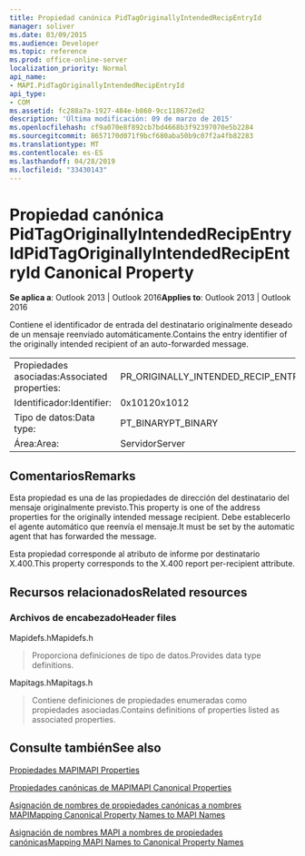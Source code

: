 ```yaml
---
title: Propiedad canónica PidTagOriginallyIntendedRecipEntryId
manager: soliver
ms.date: 03/09/2015
ms.audience: Developer
ms.topic: reference
ms.prod: office-online-server
localization_priority: Normal
api_name:
- MAPI.PidTagOriginallyIntendedRecipEntryId
api_type:
- COM
ms.assetid: fc288a7a-1927-484e-b860-9cc118672ed2
description: 'Última modificación: 09 de marzo de 2015'
ms.openlocfilehash: cf9a070e8f892cb7bd4668b3f92397070e5b2284
ms.sourcegitcommit: 8657170d071f9bcf680aba50b9c07f2a4fb82283
ms.translationtype: MT
ms.contentlocale: es-ES
ms.lasthandoff: 04/28/2019
ms.locfileid: "33430143"
---
```

# <a name="pidtagoriginallyintendedrecipentryid-canonical-property"></a><span data-ttu-id="5ca8d-103">Propiedad canónica PidTagOriginallyIntendedRecipEntryId</span><span class="sxs-lookup"><span data-stu-id="5ca8d-103">PidTagOriginallyIntendedRecipEntryId Canonical Property</span></span>

  
  
<span data-ttu-id="5ca8d-104">**Se aplica a**: Outlook 2013 | Outlook 2016</span><span class="sxs-lookup"><span data-stu-id="5ca8d-104">**Applies to**: Outlook 2013 | Outlook 2016</span></span> 
  
<span data-ttu-id="5ca8d-105">Contiene el identificador de entrada del destinatario originalmente deseado de un mensaje reenviado automáticamente.</span><span class="sxs-lookup"><span data-stu-id="5ca8d-105">Contains the entry identifier of the originally intended recipient of an auto-forwarded message.</span></span>
  
|||
|:-----|:-----|
|<span data-ttu-id="5ca8d-106">Propiedades asociadas:</span><span class="sxs-lookup"><span data-stu-id="5ca8d-106">Associated properties:</span></span>  <br/> |<span data-ttu-id="5ca8d-107">PR_ORIGINALLY_INTENDED_RECIP_ENTRYID</span><span class="sxs-lookup"><span data-stu-id="5ca8d-107">PR_ORIGINALLY_INTENDED_RECIP_ENTRYID</span></span>  <br/> |
|<span data-ttu-id="5ca8d-108">Identificador:</span><span class="sxs-lookup"><span data-stu-id="5ca8d-108">Identifier:</span></span>  <br/> |<span data-ttu-id="5ca8d-109">0x1012</span><span class="sxs-lookup"><span data-stu-id="5ca8d-109">0x1012</span></span>  <br/> |
|<span data-ttu-id="5ca8d-110">Tipo de datos:</span><span class="sxs-lookup"><span data-stu-id="5ca8d-110">Data type:</span></span>  <br/> |<span data-ttu-id="5ca8d-111">PT_BINARY</span><span class="sxs-lookup"><span data-stu-id="5ca8d-111">PT_BINARY</span></span>  <br/> |
|<span data-ttu-id="5ca8d-112">Área:</span><span class="sxs-lookup"><span data-stu-id="5ca8d-112">Area:</span></span>  <br/> |<span data-ttu-id="5ca8d-113">Servidor</span><span class="sxs-lookup"><span data-stu-id="5ca8d-113">Server</span></span>  <br/> |
   
## <a name="remarks"></a><span data-ttu-id="5ca8d-114">Comentarios</span><span class="sxs-lookup"><span data-stu-id="5ca8d-114">Remarks</span></span>

<span data-ttu-id="5ca8d-115">Esta propiedad es una de las propiedades de dirección del destinatario del mensaje originalmente previsto.</span><span class="sxs-lookup"><span data-stu-id="5ca8d-115">This property is one of the address properties for the originally intended message recipient.</span></span> <span data-ttu-id="5ca8d-116">Debe establecerlo el agente automático que reenvía el mensaje.</span><span class="sxs-lookup"><span data-stu-id="5ca8d-116">It must be set by the automatic agent that has forwarded the message.</span></span>
  
<span data-ttu-id="5ca8d-117">Esta propiedad corresponde al atributo de informe por destinatario X.400.</span><span class="sxs-lookup"><span data-stu-id="5ca8d-117">This property corresponds to the X.400 report per-recipient attribute.</span></span>
  
## <a name="related-resources"></a><span data-ttu-id="5ca8d-118">Recursos relacionados</span><span class="sxs-lookup"><span data-stu-id="5ca8d-118">Related resources</span></span>

### <a name="header-files"></a><span data-ttu-id="5ca8d-119">Archivos de encabezado</span><span class="sxs-lookup"><span data-stu-id="5ca8d-119">Header files</span></span>

<span data-ttu-id="5ca8d-120">Mapidefs.h</span><span class="sxs-lookup"><span data-stu-id="5ca8d-120">Mapidefs.h</span></span>
  
> <span data-ttu-id="5ca8d-121">Proporciona definiciones de tipo de datos.</span><span class="sxs-lookup"><span data-stu-id="5ca8d-121">Provides data type definitions.</span></span>
    
<span data-ttu-id="5ca8d-122">Mapitags.h</span><span class="sxs-lookup"><span data-stu-id="5ca8d-122">Mapitags.h</span></span>
  
> <span data-ttu-id="5ca8d-123">Contiene definiciones de propiedades enumeradas como propiedades asociadas.</span><span class="sxs-lookup"><span data-stu-id="5ca8d-123">Contains definitions of properties listed as associated properties.</span></span>
    
## <a name="see-also"></a><span data-ttu-id="5ca8d-124">Consulte también</span><span class="sxs-lookup"><span data-stu-id="5ca8d-124">See also</span></span>



[<span data-ttu-id="5ca8d-125">Propiedades MAPI</span><span class="sxs-lookup"><span data-stu-id="5ca8d-125">MAPI Properties</span></span>](mapi-properties.md)
  
[<span data-ttu-id="5ca8d-126">Propiedades canónicas de MAPI</span><span class="sxs-lookup"><span data-stu-id="5ca8d-126">MAPI Canonical Properties</span></span>](mapi-canonical-properties.md)
  
[<span data-ttu-id="5ca8d-127">Asignación de nombres de propiedades canónicas a nombres MAPI</span><span class="sxs-lookup"><span data-stu-id="5ca8d-127">Mapping Canonical Property Names to MAPI Names</span></span>](mapping-canonical-property-names-to-mapi-names.md)
  
[<span data-ttu-id="5ca8d-128">Asignación de nombres MAPI a nombres de propiedades canónicas</span><span class="sxs-lookup"><span data-stu-id="5ca8d-128">Mapping MAPI Names to Canonical Property Names</span></span>](mapping-mapi-names-to-canonical-property-names.md)


